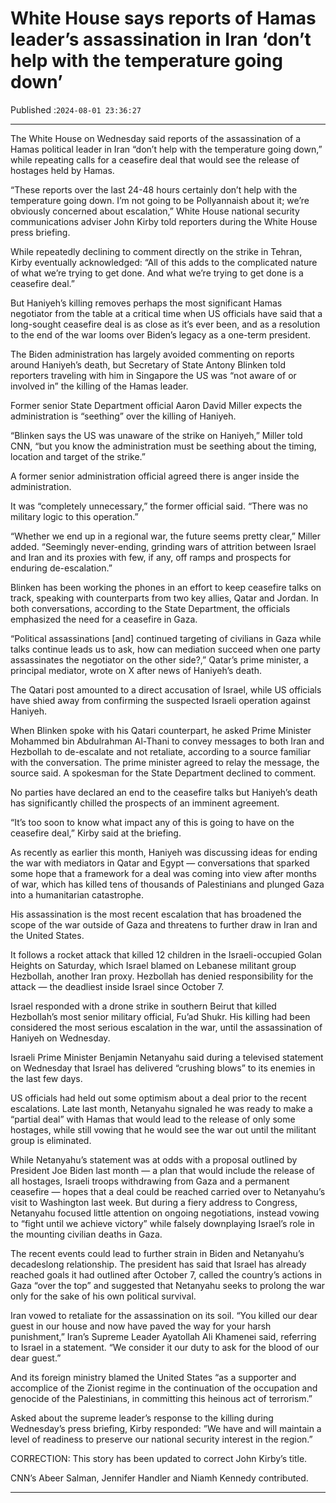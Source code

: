 # White House says reports of Hamas leader’s assassination in Iran ‘don’t help with the temperature going down’

Published :`2024-08-01 23:36:27`

---

The White House on Wednesday said reports of the assassination of a Hamas political leader in Iran “don’t help with the temperature going down,” while repeating calls for a ceasefire deal that would see the release of hostages held by Hamas.

“These reports over the last 24-48 hours certainly don’t help with the temperature going down. I’m not going to be Pollyannaish about it; we’re obviously concerned about escalation,” White House national security communications adviser John Kirby told reporters during the White House press briefing.

While repeatedly declining to comment directly on the strike in Tehran, Kirby eventually acknowledged: “All of this adds to the complicated nature of what we’re trying to get done. And what we’re trying to get done is a ceasefire deal.”

But Haniyeh’s killing removes perhaps the most significant Hamas negotiator from the table at a critical time when US officials have said that a long-sought ceasefire deal is as close as it’s ever been, and as a resolution to the end of the war looms over Biden’s legacy as a one-term president.

The Biden administration has largely avoided commenting on reports around Haniyeh’s death, but Secretary of State Antony Blinken told reporters traveling with him in Singapore the US was “not aware of or involved in” the killing of the Hamas leader.

Former senior State Department official Aaron David Miller expects the administration is “seething” over the killing of Haniyeh.

“Blinken says the US was unaware of the strike on Haniyeh,” Miller told CNN, “but you know the administration must be seething about the timing, location and target of the strike.”

A former senior administration official agreed there is anger inside the administration.

It was “completely unnecessary,” the former official said. “There was no military logic to this operation.”

“Whether we end up in a regional war, the future seems pretty clear,” Miller added. “Seemingly never-ending, grinding wars of attrition between Israel and Iran and its proxies with few, if any, off ramps and prospects for enduring de-escalation.”

Blinken has been working the phones in an effort to keep ceasefire talks on track, speaking with counterparts from two key allies, Qatar and Jordan. In both conversations, according to the State Department, the officials emphasized the need for a ceasefire in Gaza.

“Political assassinations [and] continued targeting of civilians in Gaza while talks continue leads us to ask, how can mediation succeed when one party assassinates the negotiator on the other side?,” Qatar’s prime minister, a principal mediator, wrote on X after news of Haniyeh’s death.

The Qatari post amounted to a direct accusation of Israel, while US officials have shied away from confirming the suspected Israeli operation against Haniyeh.

When Blinken spoke with his Qatari counterpart, he asked Prime Minister Mohammed bin Abdulrahman Al-Thani to convey messages to both Iran and Hezbollah to de-escalate and not retaliate, according to a source familiar with the conversation. The prime minister agreed to relay the message, the source said. A spokesman for the State Department declined to comment.

No parties have declared an end to the ceasefire talks but Haniyeh’s death has significantly chilled the prospects of an imminent agreement.

“It’s too soon to know what impact any of this is going to have on the ceasefire deal,” Kirby said at the briefing.

As recently as earlier this month, Haniyeh was discussing ideas for ending the war with mediators in Qatar and Egypt — conversations that sparked some hope that a framework for a deal was coming into view after months of war, which has killed tens of thousands of Palestinians and plunged Gaza into a humanitarian catastrophe.

His assassination is the most recent escalation that has broadened the scope of the war outside of Gaza and threatens to further draw in Iran and the United States.

It follows a rocket attack that killed 12 children in the Israeli-occupied Golan Heights on Saturday, which Israel blamed on Lebanese militant group Hezbollah, another Iran proxy. Hezbollah has denied responsibility for the attack — the deadliest inside Israel since October 7.

Israel responded with a drone strike in southern Beirut that killed Hezbollah’s most senior military official, Fu’ad Shukr. His killing had been considered the most serious escalation in the war, until the assassination of Haniyeh on Wednesday.

Israeli Prime Minister Benjamin Netanyahu said during a televised statement on Wednesday that Israel has delivered “crushing blows” to its enemies in the last few days.

US officials had held out some optimism about a deal prior to the recent escalations. Late last month, Netanyahu signaled he was ready to make a “partial deal” with Hamas that would lead to the release of only some hostages, while still vowing that he would see the war out until the militant group is eliminated.

While Netanyahu’s statement was at odds with a proposal outlined by President Joe Biden last month — a plan that would include the release of all hostages, Israeli troops withdrawing from Gaza and a permanent ceasefire — hopes that a deal could be reached carried over to Netanyahu’s visit to Washington last week. But during a fiery address to Congress, Netanyahu focused little attention on ongoing negotiations, instead vowing to “fight until we achieve victory” while falsely downplaying Israel’s role in the mounting civilian deaths in Gaza.

The recent events could lead to further strain in Biden and Netanyahu’s decadeslong relationship. The president has said that Israel has already reached goals it had outlined after October 7, called the country’s actions in Gaza “over the top” and suggested that Netanyahu seeks to prolong the war only for the sake of his own political survival.

Iran vowed to retaliate for the assassination on its soil. “You killed our dear guest in our house and now have paved the way for your harsh punishment,” Iran’s Supreme Leader Ayatollah Ali Khamenei said, referring to Israel in a statement. “We consider it our duty to ask for the blood of our dear guest.”

And its foreign ministry blamed the United States “as a supporter and accomplice of the Zionist regime in the continuation of the occupation and genocide of the Palestinians, in committing this heinous act of terrorism.”

Asked about the supreme leader’s response to the killing during Wednesday’s press briefing, Kirby responded: ”We have and will maintain a level of readiness to preserve our national security interest in the region.”

CORRECTION: This story has been updated to correct John Kirby’s title.

CNN’s Abeer Salman, Jennifer Handler and Niamh Kennedy contributed.

---

